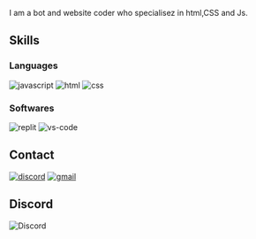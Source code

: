 I am a bot and website coder who specialisez in html,CSS and Js.

## Skills
### Languages
![javascript](https://img.shields.io/badge/JavaScript-323330?style=for-the-badge&logo=javascript&logoColor=F7DF1E)
![html](https://img.shields.io/badge/HTML5-E34F26?style=for-the-badge&logo=html5&logoColor=white)
![css](https://img.shields.io/badge/CSS3-1572B6?style=for-the-badge&logo=css3&logoColor=white)
### Softwares
![replit](https://img.shields.io/badge/replit-000000?style=for-the-badge&logo=replit&logoColor=white)
![vs-code](https://img.shields.io/badge/VS_Code-007ACC?style=for-the-badge&logo=Visual-Studio-Code&logoColor=white)
## Contact
[![discord](https://img.shields.io/badge/discord-000000?style=for-the-badge&logo=discord&logoColor=white)](https://discord.com/users/737880313493061712)
[![gmail](https://img.shields.io/badge/Gmail-D14836?style=for-the-badge&logo=Gmail&logoColor=white)](mailto:siprizer@siprizer.ml)
## Discord

![Discord](https://discord.c99.nl/widget/theme-2/737880313493061712.png)
